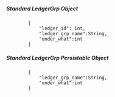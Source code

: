 ##### Standard LedgerGrp Object

            {
                "ledger_id": int,
                "ledger_grp_name":String,
                "under_what":int
            }
            
##### Standard LedgerGrp Persistable Object
			{
            	"ledger_grp_name":String,
                "under_what":int
            }

